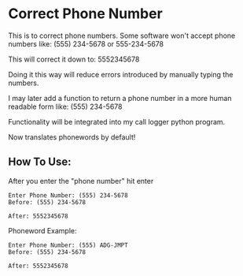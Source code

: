 # Correct Phone Number
 This is to correct phone numbers. Some software won't accept phone numbers like: (555) 234-5678 or 555-234-5678

 This will correct it down to: 5552345678

 Doing it this way will reduce errors introduced by manually typing the numbers.

 I may later add a function to return a phone number in a more human readable form like: (555) 234-5678

 Functionality will be integrated into my call logger python program.

 Now translates phonewords by default!

## How To Use:
 
After you enter the "phone number" hit enter
```
Enter Phone Number: (555) 234-5678
Before: (555) 234-5678

After: 5552345678
```

Phoneword Example:
```
Enter Phone Number: (555) ADG-JMPT
Before: (555) 234-5678

After: 5552345678
```
